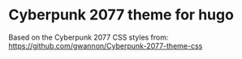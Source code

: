 # Cyberpunk 2077 theme for hugo

Based on the Cyberpunk 2077 CSS styles from: https://github.com/gwannon/Cyberpunk-2077-theme-css
